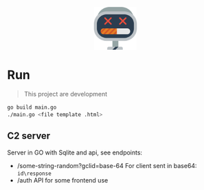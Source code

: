 <center>
<img src="img/logo.svg" alt="Logo botnet-ghost" width="100px">
</center>

# Run
> This project are development
```bash
go build main.go
./main.go <file template .html>
```

## C2 server
Server in GO with Sqlite and api, see endpoints:
* /some-string-random?gclid=base-64
For client sent in base64: `id\response`
* /auth
API for some frontend use
